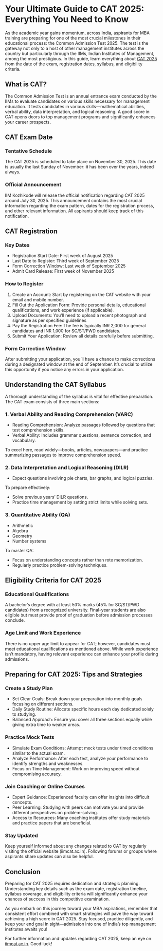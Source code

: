 <h1>Your Ultimate Guide to CAT 2025: Everything You Need to Know</h1>
        <p>As the academic year gains momentum, across India, aspirants for MBA training are preparing for one of the most crucial milestones in their educational process: the Common Admission Test 2025. The test is the gateway not only to a host of other management institutes across the country but particularly through the IIMs, Indian Institutes of Management, among the most prestigious. In this guide, learn everything about <a href="https://www.iquanta.in/cat-2025">CAT 2025</a> from the date of the exam, registration dates, syllabus, and eligibility criteria.</p>
<h2>What is CAT?</h2>
<p>The Common Admission Test is an annual entrance exam conducted by the IIMs to evaluate candidates on various skills necessary for management education. It tests candidates in various skills—mathematical abilities, verbal ability, data interpretation, and logical reasoning. A good score in CAT opens doors to top management programs and significantly enhances your career prospects.</p>
<h2>CAT Exam Date</h2>
        <h3>Tentative Schedule</h3>
        <p>The CAT 2025 is scheduled to take place on November 30, 2025. This date is usually the last Sunday of November: it has been over the years, indeed always.</p>
        <h3>Official Announcement</h3>
        <p>IIM Kozhikode will release the official notification regarding CAT 2025 around July 30, 2025. This announcement contains the most crucial information regarding the exam pattern, dates for the registration process, and other relevant information. All aspirants should keep track of this notification.</p>
<h2>CAT Registration</h2>
        <h3>Key Dates</h3>
        <ul>
            <li>Registration Start Date: First week of August 2025</li>
            <li>Last Date to Register: Third week of September 2025</li>
            <li>Form Correction Window: Last week of September 2025</li>
            <li>Admit Card Release: First week of November 2025</li>
        </ul>
        <h3>How to Register</h3>
        <ol>
            <li>Create an Account: Start by registering on the CAT website with your email and mobile number.</li>
            <li>Fill Out the Application Form: Provide personal details, educational qualifications, and work experience (if applicable).</li>
            <li>Upload Documents: You’ll need to upload a recent photograph and signature as per specified guidelines.</li>
            <li>Pay the Registration Fee: The fee is typically INR 2,000 for general candidates and INR 1,000 for SC/ST/PWD candidates.</li>
            <li>Submit Your Application: Review all details carefully before submitting.</li>
        </ol>
        <h3>Form Correction Window</h3>
        <p>After submitting your application, you’ll have a chance to make corrections during a designated window at the end of September. It’s crucial to utilize this opportunity if you notice any errors in your application.</p>
        <h2>Understanding the CAT Syllabus</h2>
        <p>A thorough understanding of the syllabus is vital for effective preparation. The CAT exam consists of three main sections:</p>
        <h3>1. Verbal Ability and Reading Comprehension (VARC)</h3>
        <ul>
            <li>Reading Comprehension: Analyze passages followed by questions that test comprehension skills.</li>
            <li>Verbal Ability: Includes grammar questions, sentence correction, and vocabulary.</li>
        </ul>
        <p>To excel here, read widely—books, articles, newspapers—and practice summarizing passages to improve comprehension speed.</p>
        <h3>2. Data Interpretation and Logical Reasoning (DILR)</h3>
        <ul>
            <li>Expect questions involving pie charts, bar graphs, and logical puzzles.</li>
        </ul>
        <p>To prepare effectively:</p>
        <ul>
            <li>Solve previous years’ DILR questions.</li>
            <li>Practice time management by setting strict limits while solving sets.</li>
        </ul>
        <h3>3. Quantitative Ability (QA)</h3>
        <ul>
            <li>Arithmetic</li>
            <li>Algebra</li>
            <li>Geometry</li>
            <li>Number systems</li>
        </ul>
        <p>To master QA:</p>
        <ul>
            <li>Focus on understanding concepts rather than rote memorization.</li>
            <li>Regularly practice problem-solving techniques.</li>
        </ul>
        <h2>Eligibility Criteria for CAT 2025</h2>
        <h3>Educational Qualifications</h3>
        <p>A bachelor’s degree with at least 50% marks (45% for SC/ST/PWD candidates) from a recognized university. Final-year students are also eligible but must provide proof of graduation before admission processes conclude.</p>
        <h3>Age Limit and Work Experience</h3>
        <p>There is no upper age limit to appear for CAT; however, candidates must meet educational qualifications as mentioned above. While work experience isn’t mandatory, having relevant experience can enhance your profile during admissions.</p>
        <h2>Preparing for CAT 2025: Tips and Strategies</h2>
        <h3>Create a Study Plan</h3>
        <ul>
            <li>Set Clear Goals: Break down your preparation into monthly goals focusing on different sections.</li>
            <li>Daily Study Routine: Allocate specific hours each day dedicated solely to studying.</li>
            <li>Balanced Approach: Ensure you cover all three sections equally while giving extra time to weaker areas.</li>
        </ul>
        <h3>Practice Mock Tests</h3>
        <ul>
            <li>Simulate Exam Conditions: Attempt mock tests under timed conditions similar to the actual exam.</li>
            <li>Analyze Performance: After each test, analyze your performance to identify strengths and weaknesses.</li>
            <li>Focus on Time Management: Work on improving speed without compromising accuracy.</li>
        </ul>
        <h3>Join Coaching or Online Courses</h3>
        <ul>
            <li>Expert Guidance: Experienced faculty can offer insights into difficult concepts.</li>
            <li>Peer Learning: Studying with peers can motivate you and provide different perspectives on problem-solving.</li>
            <li>Access to Resources: Many coaching institutes offer study materials and practice papers that are beneficial.</li>
        </ul>
        <h3>Stay Updated</h3>
        <p>Keep yourself informed about any changes related to CAT by regularly visiting the official website (iimcat.ac.in). Following forums or groups where aspirants share updates can also be helpful.</p>
        <h2>Conclusion</h2>
        <p>Preparing for CAT 2025 requires dedication and strategic planning. Understanding key details such as the exam date, registration timeline, syllabus coverage, and eligibility criteria will significantly enhance your chances of success in this competitive examination.</p>
        <p>As you embark on this journey toward your MBA aspirations, remember that consistent effort combined with smart strategies will pave the way toward achieving a high score in CAT 2025. Stay focused, practice diligently, and keep your end goal in sight—admission into one of India’s top management institutes awaits you!</p>
        <p>For further information and updates regarding CAT 2025, keep an eye on <a href="https://iimcat.ac.in" target="_blank">iimcat.ac.in</a>. Good luck!</p>

